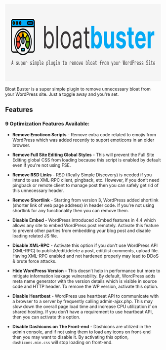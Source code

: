 <p>
  <a href="https://wordpress.org/plugins/bloat-buster" target="_blank">
    <img src="./.github/banner-772x250.png" alt="Bloat Buster" width="772" height="250">
  </a>
  
</p>

Bloat Buster is a super simple plugin to remove unnecessary bloat from your WordPress site. Just a toggle away and you're set.

## Features

### 9 Optimization Features Available:

- **Remove Emoticon Scripts** - Remove extra code related to emojis from WordPress which was added recently to suport emoticons in an older browser.

- **Remove Full Site Editing Global Styles** - This will prevent the Full Site Editing global CSS from loading because this script is enabled by default even if you're not using FSE.

- **Remove RSD Links** - RSD (Really Simple Discovery) is needed if you intend to use XML-RPC client, pingback, etc. However, if you don’t need pingback or remote client to manage post then you can safely get rid of this unnecessary header.

- **Remove Shortlink** - Starting from version 3, WordPress added shortlink (shorter link of web page address) in header code. If you're not using shortlink for any functionality then you can remove them.

- **Disable Embed** - WordPress introduced oEmbed features in 4.4 which allows any site to embed WordPress post remotely. Activate this feature to prevent other parties from embedding your blog post and disable loading related JS file.

- **Disable XML-RPC** - Activate this option if you don't use WordPress API (XML-RPC) to publish/edit/delete a post, edit/list comments, upload file. Having XML-RPC enabled and not hardened properly may lead to DDoS & brute force attacks.

- **Hide WordPress Version** - This doesn’t help in performance but more to mitigate information leakage vulnerability. By default, WordPress adds meta name generator with the version details which is visible in source code and HTTP header. To remove the WP version, activate this option.

- **Disable Heartbeat** - WordPress use heartbeat API to communicate with a browser to a server by frequently calling admin-ajax.php. This may slow down the overall page load time and increase CPU utilization if on shared hosting. If you don’t have a requirement to use heartbeat API, then you can activate this option.

- **Disable Dashicons on The Front-end** - Dashicons are utilized in the admin console, and if not using them to load any icons on front-end then you may want to disable it. By activating this option, <code>dashicons.min.css</code> will stop loading on front-end.



